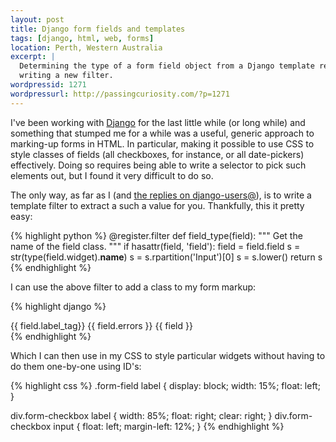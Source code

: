 ```yaml
--- 
layout: post
title: Django form fields and templates
tags: [django, html, web, forms]
location: Perth, Western Australia
excerpt: |
  Determining the type of a form field object from a Django template requires
  writing a new filter.
wordpressid: 1271
wordpressurl: http://passingcuriosity.com/?p=1271
---
```


I've been working with [Django][django] for the last little while (or long
while) and something that stumped me for a while was a useful, generic
approach to marking-up forms in HTML. In particular, making it possible to use
CSS to style classes of fields (all checkboxes, for instance, or all
date-pickers) effectively. Doing so requires being able to write a selector to
pick such elements out, but I found it very difficult to do so.

[django]: http://djangoproject.org/

The only way, as far as I (and [the replies on django-users@](http://groups.google.com/group/django-users/browse_thread/thread/16493dd43303efd3)), is to write a template filter to extract a such a value for you. Thankfully, this it pretty easy:

{% highlight python %}
    @register.filter
    def field_type(field):
        """
        Get the name of the field class.
        """
        if hasattr(field, 'field'):
            field = field.field
        s = str(type(field.widget).__name__)
        s = s.rpartition('Input')[0]
        s = s.lower()
        return s
{% endhighlight %}

I can use the above filter to add a class to my form markup:

{% highlight django %}
            <div class="form-field form-{{ field|field_type }}">
                {{ field.label_tag}}
                {{ field.errors }}
                {{ field }}
            </div>
{% endhighlight %}

Which I can then use in my CSS to style particular widgets without having to do them one-by-one using ID's:

{% highlight css %}
.form-field label {
    display: block;
    width: 15%;
    float: left;
}

div.form-checkbox label {
    width: 85%;
    float: right;
    clear: right;
}
div.form-checkbox input {
    float: left;
    margin-left: 12%;
}
{% endhighlight %}
